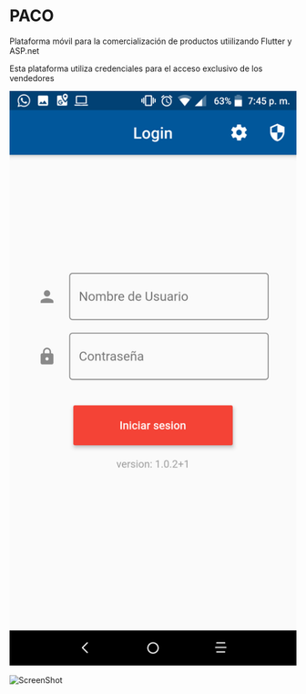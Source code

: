 # PACO
Plataforma móvil para la comercialización de productos utiilizando Flutter y ASP.net

Esta plataforma utiliza credenciales para el acceso exclusivo de los vendedores

![Screenshot](Capturas/img1.png)

![ScreenShot](https://raw.github.com/oavasquez/screenshotPaco/edit/master/Capturas/img1.png)
